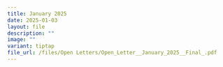 ```yaml
---
title: January 2025
date: 2025-01-03
layout: file
description: ""
image: ""
variant: tiptap
file_url: /files/Open Letters/Open_Letter__January_2025__Final_.pdf
---
```

